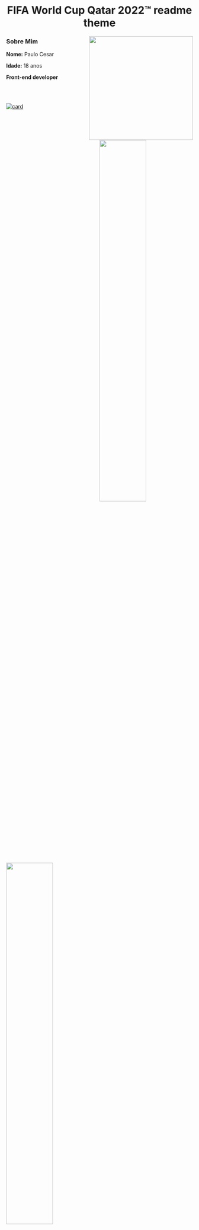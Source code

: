 <div align="center">
 <h1>FIFA World Cup Qatar 2022™ readme theme</h1>
</div>

<img align="right" src="https://cdn.discordapp.com/attachments/1020046868794847412/1044731403809603694/ufp9p8wc4fqawmnx3ouf.jpg" max-width="280px" width="280px" align="right">

### Sobre Mim

<p><b>Nome:</b> Paulo Cesar<p>
<p><b>Idade:</b> 18 anos<p>
<p><b>Front-end developer</b><p>

<br>
<br>

[![card](https://github-readme-stats.vercel.app/api?username=iampaylin&theme=dracula)](https://github.com/anuraghazra/github-readme-stats)
 
<br>
<br>

<div>
  <img src="https://cdn.discordapp.com/attachments/1020046868794847412/1044739703557083196/qatar-world-cup.gif" align="right" width="50%">
  <img src="https://cdn.discordapp.com/attachments/1020046868794847412/1044733332426076280/unknown.png" width="50%">
</div>
<br>
<br>

![Spotify recently played](https://spotify-recently-played-readme.vercel.app/api?user=4gvin36hbuyictiwzrvnis9b1&count=5&width=1000)

